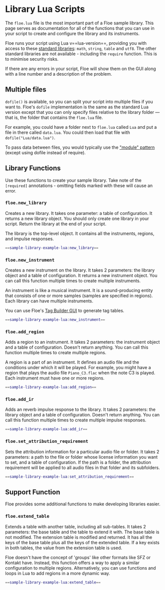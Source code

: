<!--
SPDX-FileCopyrightText: 2024 Sam Windell
SPDX-License-Identifier: GPL-3.0-or-later
-->

# Library Lua Scripts

The `floe.lua` file is the most important part of a Floe sample library. This page serves as documentation for all of the functions that you can use in your script to create and configure the library and its instruments.

Floe runs your script using Lua v==lua-version==, providing you with access to these [standard libraries](https://www.lua.org/manual/5.4/manual.html#6): `math`, `string`, `table` and `utf8`. The other standard libraries are not available - including the `require` function. This is to minimise security risks.

If there are any errors in your script, Floe will show them on the GUI along with a line number and a description of the problem.

## Multiple files
`dofile()` is available, so you can split your script into multiple files if you want to. Floe's `dofile` implementation is the same as the standard Lua version except that you can only specify files relative to the library folder — that is, the folder that contains the `floe.lua` file.

For example, you could have a folder next to `floe.lua` called `Lua` and put a file in there called `data.lua`. You could then load that file with `dofile("Lua/data.lua")`.

To pass data between files, you would typically use the ["module" pattern](http://lua-users.org/wiki/ModuleDefinition) (except using dofile instead of require).

## Library Functions
Use these functions to create your sample library. Take note of the `[required]` annotations - omitting fields marked with these will cause an error. 


### `floe.new_library`
Creates a new library. It takes one parameter: a table of configuration. It returns a new library object. You should only create one library in your script. Return the library at the end of your script.

The library is the top-level object. It contains all the instruments, regions, and impulse responses.

```lua
==sample-library-example-lua:new_library==
```


### `floe.new_instrument`
Creates a new instrument on the library. It takes 2 parameters: the library object and a table of configuration. It returns a new instrument object. You can call this function multiple times to create multiple instruments.

An instrument is like a musical instrument. It is a sound-producing entity that consists of one or more samples (samples are specified in regions). Each library can have multiple instruments.

You can use Floe's [Tag Builder GUI](./tags-and-folders.md#instrument-tags) to generate tag tables.

```lua
==sample-library-example-lua:new_instrument==
```



### `floe.add_region`
Adds a region to an instrument. It takes 2 parameters: the instrument object and a table of configuration. Doesn't return anything. You can call this function multiple times to create multiple regions. 

A region is a part of an instrument. It defines an audio file and the conditions under which it will be played. For example, you might have a region that plays the audio file `Piano_C3.flac` when the note C3 is played. Each instrument must have one or more regions.
```lua
==sample-library-example-lua:add_region==
```


### `floe.add_ir`
Adds an reverb impulse response to the library. It takes 2 parameters: the library object and a table of configuration. Doesn't return anything. You can call this function multiple times to create multiple impulse responses. 
```lua
==sample-library-example-lua:add_ir==
```

### `floe.set_attribution_requirement`
Sets the attribution information for a particular audio file or folder. It takes 2 parameters: a path to the file or folder whose license information you want to set, and a table of configuration. If the path is a folder, the attribution requirement will be applied to all audio files in that folder and its subfolders.
```lua
==sample-library-example-lua:set_attribution_requirement==
```

## Support Function
Floe provides some additional functions to make developing libraries easier.


### `floe.extend_table`
Extends a table with another table, including all sub-tables. It takes 2 parameters: the base table and the table to extend it with. The base table is not modified. The extension table is modified and returned. It has all the keys of the base table plus all the keys of the extended table. If a key exists in both tables, the value from the extension table is used.

Floe doesn't have the concept of 'groups' like other formats like SFZ or Kontakt have. Instead, this function offers a way to apply a similar configuration to multiple regions. Alternatively, you can use functions and loops in Lua to add regions in a more dynamic way.

```lua
==sample-library-example-lua:extend_table==
```

